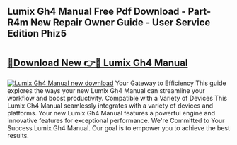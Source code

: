 ## Lumix Gh4 Manual Free Pdf Download - Part-R4m New Repair Owner Guide - User Service Edition Phiz5

# <h2><a href="http://bc38870.oget.top/?id=Lumix+Gh4+Manual">🔗Download New 👉🔴 Lumix Gh4 Manual</a></h2>

[![Lumix Gh4 Manual new download](https://i.imgur.com/5g1atiW.png)](http://bc38870.oget.top/?id=Lumix+Gh4+Manual)
Your Gateway to Efficiency This guide explores the ways your new Lumix Gh4 Manual can streamline your workflow and boost productivity. Compatible with a Variety of Devices This Lumix Gh4 Manual seamlessly integrates with a variety of devices and platforms. Your new Lumix Gh4 Manual features a powerful engine and innovative features for exceptional performance. We're Committed to Your Success Lumix Gh4 Manual. Our goal is to empower you to achieve the best results.
